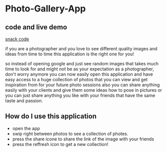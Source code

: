 # Photo-Gallery-App

## code and live demo 

[snack code](https://snack.expo.io/@roukiasalahi/0dcba1)


if you are a photographer and you love to see different quality images and ideas from time to time this application is the right one for you!

so instead of opening google and just see random images that takes much time to look for and might not be as your expectation as a photographer, don't worry anymore you can now easily open this application and have easy access to a huge collection of photos that you can view and get inspiration from for your future photo sessions also you can share anything easily with your clients and give them some ideas how to pose in pictures or you can just share anything you like with your friends that have the same taste and passion.

## How do I use this application

- open the app
- swip right between photos to see a collection of photes.
- press the share icone to share the link of the image with your friends
- press the reffresh icon to get a new collection!

![]()
